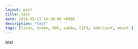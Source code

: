 ```yaml
---
layout: post
title: test
date: 2014-05-17 14:30:00 +0800
description: "test"
tags: [linux, Gnome, KDE, samba, CIFS, smbclient, mount ]
---
```



test
